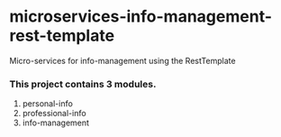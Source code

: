 # microservices-info-management-rest-template
Micro-services for info-management using the RestTemplate

### This project contains 3 modules.
1. personal-info
2. professional-info
3. info-management
